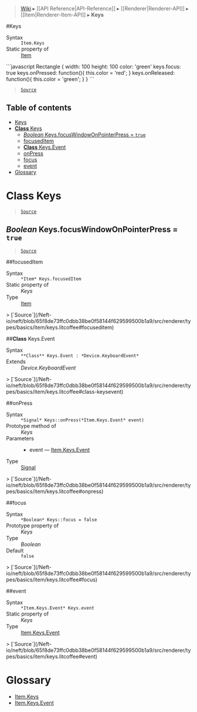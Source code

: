> [Wiki](Home) ▸ [[API Reference|API-Reference]] ▸ [[Renderer|Renderer-API]] ▸ [[Item|Renderer-Item-API]] ▸ **Keys**

#Keys
<dl><dt>Syntax</dt><dd><code>Item.Keys</code></dd><dt>Static property of</dt><dd><a href="/Neft-io/neft/wiki/API/Renderer-Item-API#class-item">Item</a></dd></dl>
```javascript
Rectangle {
    width: 100
    height: 100
    color: 'green'
    keys.focus: true
    keys.onPressed: function(){
        this.color = 'red';
    }
    keys.onReleased: function(){
        this.color = 'green';
    }
}
```

> [`Source`](/Neft-io/neft/blob/65f8de73ffc0dbb38be0f58144f629599500b1a9/src/renderer/types/basics/item/keys.litcoffee#keys)

## Table of contents
* [Keys](#keys)
* [**Class** Keys](#class-keys)
  * [*Boolean* Keys.focusWindowOnPointerPress = `true`](#boolean-keysfocuswindowonpointerpress--true)
  * [focusedItem](#focuseditem)
  * [**Class** Keys.Event](#class-keysevent)
  * [onPress](#onpress)
  * [focus](#focus)
  * [event](#event)
* [Glossary](#glossary)

# **Class** Keys

> [`Source`](/Neft-io/neft/blob/65f8de73ffc0dbb38be0f58144f629599500b1a9/src/renderer/types/basics/item/keys.litcoffee#class-keys)

## *Boolean* Keys.focusWindowOnPointerPress = `true`

> [`Source`](/Neft-io/neft/blob/65f8de73ffc0dbb38be0f58144f629599500b1a9/src/renderer/types/basics/item/keys.litcoffee#boolean-keysfocuswindowonpointerpress--true)

##focusedItem
<dl><dt>Syntax</dt><dd><code>&#x2A;Item&#x2A; Keys.focusedItem</code></dd><dt>Static property of</dt><dd><i>Keys</i></dd><dt>Type</dt><dd><a href="/Neft-io/neft/wiki/API/Renderer-Item-API#class-item">Item</a></dd></dl>
> [`Source`](/Neft-io/neft/blob/65f8de73ffc0dbb38be0f58144f629599500b1a9/src/renderer/types/basics/item/keys.litcoffee#focuseditem)

##**Class** Keys.Event
<dl><dt>Syntax</dt><dd><code>&#x2A;&#x2A;Class&#x2A;&#x2A; Keys.Event : &#x2A;Device.KeyboardEvent&#x2A;</code></dd><dt>Extends</dt><dd><i>Device.KeyboardEvent</i></dd></dl>
> [`Source`](/Neft-io/neft/blob/65f8de73ffc0dbb38be0f58144f629599500b1a9/src/renderer/types/basics/item/keys.litcoffee#class-keysevent)

##onPress
<dl><dt>Syntax</dt><dd><code>&#x2A;Signal&#x2A; Keys::onPress(&#x2A;Item.Keys.Event&#x2A; event)</code></dd><dt>Prototype method of</dt><dd><i>Keys</i></dd><dt>Parameters</dt><dd><ul><li>event — <a href="/Neft-io/neft/wiki/API/Renderer-Item.Keys-API#class-keysevent">Item.Keys.Event</a></li></ul></dd><dt>Type</dt><dd><a href="/Neft-io/neft/wiki/API/Signal-API#class-signal">Signal</a></dd></dl>
> [`Source`](/Neft-io/neft/blob/65f8de73ffc0dbb38be0f58144f629599500b1a9/src/renderer/types/basics/item/keys.litcoffee#onpress)

##focus
<dl><dt>Syntax</dt><dd><code>&#x2A;Boolean&#x2A; Keys::focus = false</code></dd><dt>Prototype property of</dt><dd><i>Keys</i></dd><dt>Type</dt><dd><i>Boolean</i></dd><dt>Default</dt><dd><code>false</code></dd></dl>
> [`Source`](/Neft-io/neft/blob/65f8de73ffc0dbb38be0f58144f629599500b1a9/src/renderer/types/basics/item/keys.litcoffee#focus)

##event
<dl><dt>Syntax</dt><dd><code>&#x2A;Item.Keys.Event&#x2A; Keys.event</code></dd><dt>Static property of</dt><dd><i>Keys</i></dd><dt>Type</dt><dd><a href="/Neft-io/neft/wiki/API/Renderer-Item.Keys-API#class-keysevent">Item.Keys.Event</a></dd></dl>
> [`Source`](/Neft-io/neft/blob/65f8de73ffc0dbb38be0f58144f629599500b1a9/src/renderer/types/basics/item/keys.litcoffee#event)

# Glossary

- [Item.Keys](#class-keys)
- [Item.Keys.Event](#class-keysevent)

